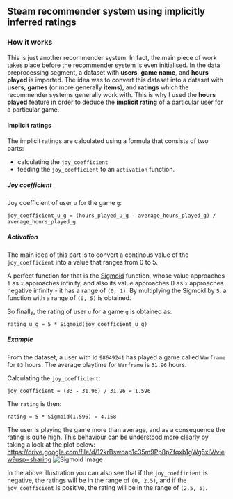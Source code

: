 ## Steam recommender system using implicitly inferred ratings
### How it works
This is just another recommender system. In fact, the main piece of work takes place before the recommender system is even initialised. In the data preprocessing segment, a dataset with **users**, **game name**, and **hours played** is imported. The idea was to convert this dataset into a dataset with **users**, **games** (or more generally **items**), and **ratings** which the recommender systems generally work with. This is why I used the **hours played** feature in order to deduce the **implicit rating** of a particular user for a particular game.

#### Implicit ratings
The implicit ratings are calculated using a formula that consists of two parts:
- calculating the `joy_coefficient`
- feeding the `joy_coefficient` to an `activation` function.


##### Joy coefficient
Joy coefficient of user `u` for the game `g`:
```
joy_coefficient_u_g = (hours_played_u_g - average_hours_played_g) / average_hours_played_g
```

##### Activation
The main idea of this part is to convert a continous value of the `joy_coefficient` into a value that ranges from 0 to 5.

A perfect function for that is the [Sigmoid](https://en.wikipedia.org/wiki/Sigmoid_function#:~:text=A%20sigmoid%20function%20is%20a%20bounded%2C%20differentiable%2C%20real%20function%20that,refer%20to%20the%20same%20object.) function, whose value approaches `1` as `x` approaches infinity, and also its value approaches 0 as `x` approaches negative infinity - it has a range of `(0, 1)`. By multiplying the Sigmoid by `5`, a function with a range of `(0, 5)` is obtained.

So finally, the rating of user `u` for a game `g` is obtained as:
```
rating_u_g = 5 * Sigmoid(joy_coefficient_u_g)
```

##### Example
From the dataset, a user with id `98649241` has played a game called `Warframe` for `83` hours.
The average playtime for `Warframe` is `31.96` hours.

Calculating the `joy_coefficient`:
```
joy_coefficient = (83 - 31.96) / 31.96 = 1.596
```

The `rating` is then:
```
rating = 5 * Sigmoid(1.596) = 4.158
```

The user is playing the game more than average, and as a consequence the rating is quite high.
This behaviour can be understood more clearly by taking a look at the plot below:
https://drive.google.com/file/d/12krBswoap1c35m9Pp8pZfqxb1gWg5xIV/view?usp=sharing
![Sigmoid Image](https://drive.google.com/uc?id=12krBswoap1c35m9Pp8pZfqxb1gWg5xIV)

In the above illustration you can also see that if the `joy_coefficient` is negative, the ratings will be in the range of `(0, 2.5)`, and if the `joy_coefficient` is positive, the rating will be in the range of `(2.5, 5)`.
